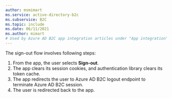```yaml
---
author: msmimart
ms.service: active-directory-b2c
ms.subservice: B2C
ms.topic: include
ms.date: 06/11/2021
ms.author: mimart
# Used by Azure AD B2C app integration articles under "App integration".
---
```

The sign-out flow involves following steps:

1. From the app, the user selects **Sign-out**.
1. The app clears its session cookies, and authentication library clears its token cache.
1. The app redirects the user to Azure AD B2C logout endpoint to terminate Azure AD B2C session.
1. The user is redirected back to the app.